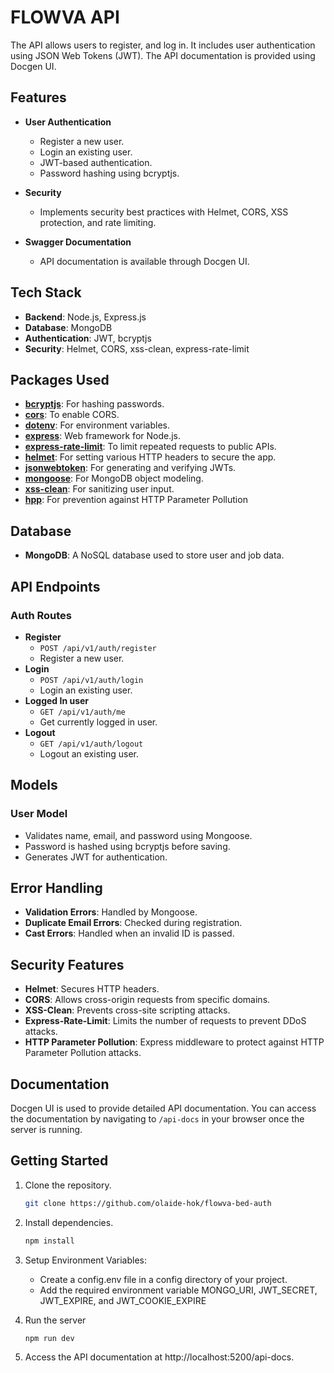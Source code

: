 # FLOWVA API

The API allows users to register, and log in. It includes user authentication using JSON Web Tokens (JWT). The API documentation is provided using Docgen UI.

## Features

-   **User Authentication**

    -   Register a new user.
    -   Login an existing user.
    -   JWT-based authentication.
    -   Password hashing using bcryptjs.

-   **Security**

    -   Implements security best practices with Helmet, CORS, XSS protection, and rate limiting.

-   **Swagger Documentation**
    -   API documentation is available through Docgen UI.

## Tech Stack

-   **Backend**: Node.js, Express.js
-   **Database**: MongoDB
-   **Authentication**: JWT, bcryptjs
-   **Security**: Helmet, CORS, xss-clean, express-rate-limit

## Packages Used

-   [**bcryptjs**](https://www.npmjs.com/package/bcryptjs): For hashing passwords.
-   [**cors**](https://www.npmjs.com/package/cors): To enable CORS.
-   [**dotenv**](https://www.npmjs.com/package/dotenv): For environment variables.
-   [**express**](https://www.npmjs.com/package/express): Web framework for Node.js.
-   [**express-rate-limit**](https://www.npmjs.com/package/express-rate-limit): To limit repeated requests to public APIs.
-   [**helmet**](https://www.npmjs.com/package/helmet): For setting various HTTP headers to secure the app.
-   [**jsonwebtoken**](https://www.npmjs.com/package/jsonwebtoken): For generating and verifying JWTs.
-   [**mongoose**](https://www.npmjs.com/package/mongoose): For MongoDB object modeling.
-   [**xss-clean**](https://www.npmjs.com/package/xss-clean): For sanitizing user input.
-   [**hpp**](https://www.npmjs.com/package/hpp): For prevention against HTTP Parameter Pollution

## Database

-   **MongoDB**: A NoSQL database used to store user and job data.

## API Endpoints

### Auth Routes

-   **Register**
    -   `POST /api/v1/auth/register`
    -   Register a new user.
-   **Login**
    -   `POST /api/v1/auth/login`
    -   Login an existing user.
-   **Logged In user**
    -   `GET /api/v1/auth/me`
    -   Get currently logged in user.
-   **Logout**
    -   `GET /api/v1/auth/logout`
    -   Logout an existing user.

## Models

### User Model

-   Validates name, email, and password using Mongoose.
-   Password is hashed using bcryptjs before saving.
-   Generates JWT for authentication.

## Error Handling

-   **Validation Errors**: Handled by Mongoose.
-   **Duplicate Email Errors**: Checked during registration.
-   **Cast Errors**: Handled when an invalid ID is passed.

## Security Features

-   **Helmet**: Secures HTTP headers.
-   **CORS**: Allows cross-origin requests from specific domains.
-   **XSS-Clean**: Prevents cross-site scripting attacks.
-   **Express-Rate-Limit**: Limits the number of requests to prevent DDoS attacks.
-   **HTTP Parameter Pollution**: Express middleware to protect against HTTP Parameter Pollution attacks.

## Documentation

Docgen UI is used to provide detailed API documentation. You can access the documentation by navigating to `/api-docs` in your browser once the server is running.

## Getting Started

1. Clone the repository.

    ```bash
    git clone https://github.com/olaide-hok/flowva-bed-auth
    ```

2. Install dependencies.

    ```bash
    npm install
    ```

3. Setup Environment Variables:

    - Create a config.env file in a config directory of your project.
    - Add the required environment variable MONGO_URI, JWT_SECRET, JWT_EXPIRE, and JWT_COOKIE_EXPIRE

4. Run the server

    ```bash
    npm run dev
    ```

5. Access the API documentation at http://localhost:5200/api-docs.
